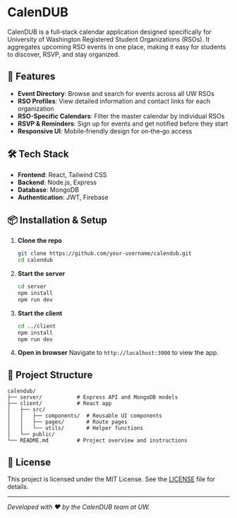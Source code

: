 
# CalenDUB

CalenDUB is a full‑stack calendar application designed specifically for University of Washington Registered Student Organizations (RSOs). It aggregates upcoming RSO events in one place, making it easy for students to discover, RSVP, and stay organized.

## 🚀 Features

* **Event Directory**: Browse and search for events across all UW RSOs
* **RSO Profiles**: View detailed information and contact links for each organization
* **RSO-Specific Calendars**: Filter the master calendar by individual RSOs
* **RSVP & Reminders**: Sign up for events and get notified before they start
* **Responsive UI**: Mobile‑friendly design for on‑the‑go access

## 🛠️ Tech Stack

* **Frontend**: React, Tailwind CSS
* **Backend**: Node.js, Express
* **Database**: MongoDB
* **Authentication**: JWT, Firebase

## 📦 Installation & Setup

1. **Clone the repo**

   ```bash
   git clone https://github.com/your-username/calendub.git
   cd calendub
   ```

2. **Start the server**

   ```bash
   cd server
   npm install
   npm run dev
   ```

3. **Start the client**

   ```bash
   cd ../client
   npm install
   npm run dev
   ```

4. **Open in browser**
   Navigate to `http://localhost:3000` to view the app.

## 📂 Project Structure

```
calendub/
├── server/           # Express API and MongoDB models
├── client/           # React app
│   ├── src/
│   │   ├── components/  # Reusable UI components
│   │   ├── pages/       # Route pages
│   │   └── utils/       # Helper functions
│   └── public/
└── README.md         # Project overview and instructions
```


## 📄 License

This project is licensed under the MIT License. See the [LICENSE](LICENSE) file for details.

---

*Developed with ❤️ by the CalenDUB team at UW.*

